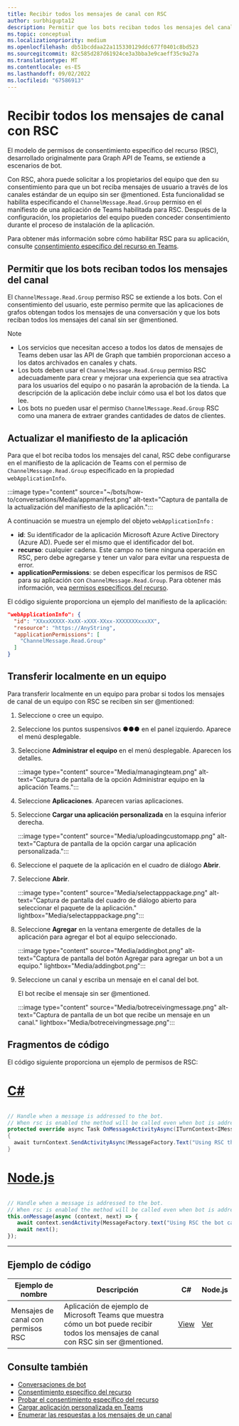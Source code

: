 ```yaml
---
title: Recibir todos los mensajes de canal con RSC
author: surbhigupta12
description: Permitir que los bots reciban todos los mensajes del canal sin @mentioned mediante permisos de RSC. Lea en webApplicationInfo o en la sección de autorización en el manifiesto.
ms.topic: conceptual
ms.localizationpriority: medium
ms.openlocfilehash: db51bcddaa22a115330129ddc677f0401c8bd523
ms.sourcegitcommit: 82c585d287d61924ce3a3bba3e9caeff35c9a27a
ms.translationtype: MT
ms.contentlocale: es-ES
ms.lasthandoff: 09/02/2022
ms.locfileid: "67586913"
---
```

# <a name="receive-all-channel-messages-with-rsc"></a>Recibir todos los mensajes de canal con RSC

El modelo de permisos de consentimiento específico del recurso (RSC), desarrollado originalmente para Graph API de Teams, se extiende a escenarios de bot.

Con RSC, ahora puede solicitar a los propietarios del equipo que den su consentimiento para que un bot reciba mensajes de usuario a través de los canales estándar de un equipo sin ser @mentioned. Esta funcionalidad se habilita especificando el `ChannelMessage.Read.Group` permiso en el manifiesto de una aplicación de Teams habilitada para RSC. Después de la configuración, los propietarios del equipo pueden conceder consentimiento durante el proceso de instalación de la aplicación.

Para obtener más información sobre cómo habilitar RSC para su aplicación, consulte [consentimiento específico del recurso en Teams](/microsoftteams/platform/graph-api/rsc/resource-specific-consent#update-your-teams-app-manifest).

## <a name="enable-bots-to-receive-all-channel-messages"></a>Permitir que los bots reciban todos los mensajes del canal

El `ChannelMessage.Read.Group` permiso RSC se extiende a los bots. Con el consentimiento del usuario, este permiso permite que las aplicaciones de grafos obtengan todos los mensajes de una conversación y que los bots reciban todos los mensajes del canal sin ser @mentioned.

> [!NOTE]
>
> * Los servicios que necesitan acceso a todos los datos de mensajes de Teams deben usar las API de Graph que también proporcionan acceso a los datos archivados en canales y chats.
> * Los bots deben usar el `ChannelMessage.Read.Group` permiso RSC adecuadamente para crear y mejorar una experiencia que sea atractiva para los usuarios del equipo o no pasarán la aprobación de la tienda. La descripción de la aplicación debe incluir cómo usa el bot los datos que lee.
> * Los bots no pueden usar el permiso `ChannelMessage.Read.Group` RSC como una manera de extraer grandes cantidades de datos de clientes.

## <a name="update-app-manifest"></a>Actualizar el manifiesto de la aplicación

Para que el bot reciba todos los mensajes del canal, RSC debe configurarse en el manifiesto de la aplicación de Teams con el permiso de `ChannelMessage.Read.Group` especificado en la propiedad `webApplicationInfo`.

:::image type="content" source="~/bots/how-to/conversations/Media/appmanifest.png" alt-text="Captura de pantalla de la actualización del manifiesto de la aplicación.":::

A continuación se muestra un ejemplo del objeto `webApplicationInfo` :

* **id**: Su identificador de la aplicación Microsoft Azure Active Directory (Azure AD). Puede ser el mismo que el identificador del bot.
* **recurso**: cualquier cadena. Este campo no tiene ninguna operación en RSC, pero debe agregarse y tener un valor para evitar una respuesta de error.
* **applicationPermissions**: se deben especificar los permisos de RSC para su aplicación con `ChannelMessage.Read.Group`. Para obtener más información, vea [permisos específicos del recurso](/microsoftteams/platform/graph-api/rsc/resource-specific-consent#resource-specific-permissions).

El código siguiente proporciona un ejemplo del manifiesto de la aplicación:

```json
"webApplicationInfo": {
  "id": "XXxxXXXXX-XxXX-xXXX-XXxx-XXXXXXXxxxXX",
  "resource": "https://AnyString",
  "applicationPermissions": [
    "ChannelMessage.Read.Group"
  ]
}
```

## <a name="sideload-in-a-team"></a>Transferir localmente en un equipo

Para transferir localmente en un equipo para probar si todos los mensajes de canal de un equipo con RSC se reciben sin ser @mentioned:

1. Seleccione o cree un equipo.
1. Seleccione los puntos suspensivos &#x25CF;&#x25CF;&#x25CF; en el panel izquierdo. Aparece el menú desplegable.
1. Seleccione **Administrar el equipo** en el menú desplegable. Aparecen los detalles.

   :::image type="content" source="Media/managingteam.png" alt-text="Captura de pantalla de la opción Administrar equipo en la aplicación Teams.":::

1. Seleccione **Aplicaciones**. Aparecen varias aplicaciones.

1. Seleccione **Cargar una aplicación personalizada** en la esquina inferior derecha.

      :::image type="content" source="Media/uploadingcustomapp.png" alt-text="Captura de pantalla de la opción cargar una aplicación personalizada.":::
  
1. Seleccione el paquete de la aplicación en el cuadro de diálogo **Abrir**.

1. Seleccione **Abrir**.

      :::image type="content" source="Media/selectapppackage.png" alt-text="Captura de pantalla del cuadro de diálogo abierto para seleccionar el paquete de la aplicación." lightbox="Media/selectapppackage.png":::

1. Seleccione **Agregar** en la ventana emergente de detalles de la aplicación para agregar el bot al equipo seleccionado.

      :::image type="content" source="Media/addingbot.png" alt-text="Captura de pantalla del botón Agregar para agregar un bot a un equipo." lightbox="Media/addingbot.png":::

1. Seleccione un canal y escriba un mensaje en el canal del bot.

    El bot recibe el mensaje sin ser @mentioned.

      :::image type="content" source="Media/botreceivingmessage.png" alt-text="Captura de pantalla de un bot que recibe un mensaje en un canal." lightbox="Media/botreceivingmessage.png":::

## <a name="code-snippets"></a>Fragmentos de código

El código siguiente proporciona un ejemplo de permisos de RSC:

# <a name="c"></a>[C#](#tab/dotnet)

```csharp

// Handle when a message is addressed to the bot. 
// When rsc is enabled the method will be called even when bot is addressed without being @mentioned
protected override async Task OnMessageActivityAsync(ITurnContext<IMessageActivity> turnContext, CancellationToken cancellationToken)
{
  await turnContext.SendActivityAsync(MessageFactory.Text("Using RSC the bot can receive messages across channels in team without being @mentioned."));
}
```

# <a name="nodejs"></a>[Node.js](#tab/nodejs)

```javascript

// Handle when a message is addressed to the bot. 
// When rsc is enabled the method will be called even when bot is addressed without being @mentioned
this.onMessage(async (context, next) => {
   await context.sendActivity(MessageFactory.text("Using RSC the bot can receive messages across channles in team without being @mentioned."))
   await next();
});
```

---

## <a name="code-sample"></a>Ejemplo de código

| Ejemplo de nombre | Descripción | C# |Node.js|
|-------------|-------------|------|----|
|Mensajes de canal con permisos RSC| Aplicación de ejemplo de Microsoft Teams que muestra cómo un bot puede recibir todos los mensajes de canal con RSC sin ser @mentioned.| [View](https://github.com/OfficeDev/Microsoft-Teams-Samples/tree/main/samples/bot-receive-channel-messages-withRSC/csharp) | [Ver](https://github.com/OfficeDev/Microsoft-Teams-Samples/tree/main/samples/bot-receive-channel-messages-withRSC/nodejs) |

## <a name="see-also"></a>Consulte también

* [Conversaciones de bot](/microsoftteams/platform/bots/how-to/conversations/conversation-basics)
* [Consentimiento específico del recurso](/microsoftteams/resource-specific-consent)
* [Probar el consentimiento específico del recurso](/microsoftteams/platform/graph-api/rsc/test-resource-specific-consent)
* [Cargar aplicación personalizada en Teams](~/concepts/deploy-and-publish/apps-upload.md)
* [Enumerar las respuestas a los mensajes de un canal](/graph/api/chatmessage-list-replies?view=graph-rest-1.0&tabs=http&preserve-view=true)
